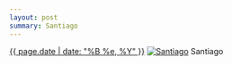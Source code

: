 ```yaml
---
layout: post
summary: Santiago
---
```


<p>
  <time><a href="/107">{{ page.date | date: "%B %e, %Y" }}</a></time>
  <a href="/107"><img src="{{ site.assets_url }}/107-640.jpg" srcset="{{ site.assets_url }}/107-1280.jpg 1280w, {{ site.assets_url }}/107-960.jpg 960w, {{ site.assets_url }}/107-640.jpg 640w, {{ site.assets_url }}/107-320.jpg 320w" sizes="(min-width: 700px) 50vw, calc(100vw - 2rem)" alt="Santiago" /></a>
  <span>Santiago</span>
</p>
